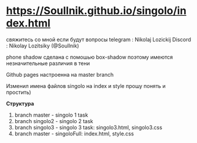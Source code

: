 # https://Soullnik.github.io/singolo/index.html

свяжитесь со мной если будут вопросы telegram : Nikolaj Lozickij Discord : Nikolay Lozitsiky (@Soullnik)

phone shadow сделана с помошью box-shadow поэтому имеются незначительные различия в тени

Github pages настроенна на master branch

Изменил имена файлов singolo на index и style прошу понять и простить)

**Структура**

1. branch master - singolo 1 task
2. branch singolo2 - singolo 2 task
3. branch singolo3 - singolo 3 task: singolo3.html, singolo3.css
4. branch master - singoloFull: index.html, style.css
